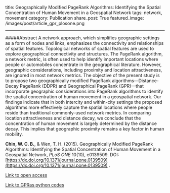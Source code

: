 title: Geographically Modified PageRank Algorithms: Identifying the Spatial Concentration of Human Movement in a Geospatial Network
tags: network, movement
category: Publication
share_post: True
featured_image: /images/post/article_gpr_plosone.png

---

#####Abstract
A network approach, which simplifies geographic settings as a form of nodes and links, emphasizes the connectivity and relationships of spatial features. Topological networks of spatial features are used to explore geographical connectivity and structures. The PageRank algorithm, a network metric, is often used to help identify important locations where people or automobiles concentrate in the geographical literature. However, geographic considerations, including proximity and location attractiveness, are ignored in most network metrics. The objective of the present study is to propose two geographically modified PageRank algorithms—Distance-Decay PageRank (DDPR) and Geographical PageRank (GPR)—that incorporate geographic considerations into PageRank algorithms to identify the spatial concentration of human movement in a geospatial network. Our findings indicate that in both intercity and within-city settings the proposed algorithms more effectively capture the spatial locations where people reside than traditional commonly-used network metrics. In comparing location attractiveness and distance decay, we conclude that the concentration of human movement is largely determined by the distance decay. This implies that geographic proximity remains a key factor in human mobility.

**Chin, W. C. B.**, & Wen, T. H. (2015). Geographically Modified PageRank Algorithms: Identifying the Spatial Concentration of Human Movement in a Geospatial Network, *PLoS ONE* 10(10), e0139509. DOI: [https://dx.doi.org/10.1371/journal.pone.0139509](https://dx.doi.org/10.1371/journal.pone.0139509) .

<a href="http://journals.plos.org/plosone/article?id=10.1371/journal.pone.0139509" target="_blank">Link to open access</a>

<a href="https://bitbucket.org/wcchin/gpras/" target="_blank">Link to GPRas python codes</a>
